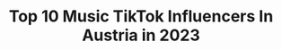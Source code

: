 ---
title: Top 10 Music TikTok Influencers In Austria in 2023
description: >-
  Find top music TikTok influencers in Austria in 2023. Most popular hashtags: #foryou #music #fyp #austria.
platform: TikTok
hits: 56
text_top: Analyze the most popular TikTok profiles on inBeat.
text_bottom: Our search engine has 56 TikTok influencers like this in Austria for you to contact.
profiles:
  - username: "georgandmusic"
    fullname: >-
      Georg
    bio: >-
      Guitarist & producer from🇦🇹 Doing musician's stuff 🎤🎶 Happy Halloween🎃👇
    location: "Austria"
    followers: 3704
    engagement: 1074
    commentsToLikes: 0.096882
    id: ckbr6qko6m4kd0j23adibpx58
    verified: false
    hashtags: "#beat, #country, #music, #fyp"
  - username: "shehulksabrina"
    fullname: >-
      Shehulk Sabrina
    bio: >-
      Lasse dich inspirieren und sei inspirierend. Lebe mit Leidenschaft, lebe musical.ly
    location: "Austria"
    followers: 13900
    engagement: 1104
    commentsToLikes: 0.022163
    id: ckbwi8n5q33xt0j23vi21fgx9
    verified: false
    hashtags: "#mtb, #vienna, #ridebrand, #ride"
  - username: "_vladiator_"
    fullname: >-
      Vladiator
    bio: >-
      🎥Video Editor 🎧Music Producer ⚽️Goalie Follow me on YT & IG
    location: "Austria"
    followers: 15000
    engagement: 519
    commentsToLikes: 0.059823
    id: ck9nb9gy1av4x0j786h247pzm
    verified: false
    hashtags: "#fyp, #foryou, #soccer, #comedy"
  - username: "mikevallas"
    fullname: >-
      Mike Vallas
    bio: >-
      ⚠️ CEO von Teil 2 ⚠️ 📩 vallas.music@gmail.com
    location: "Austria"
    followers: 1300000
    engagement: 1199
    commentsToLikes: 0.005474
    id: ck9kdgvyyu8000j78ogk9attr
    verified: true
    hashtags: "#foryou, #omggg, #langeweile, #viral"
  - username: "greenice.rocks"
    fullname: >-
      Greenice
    bio: >-
      Make People Happy 💚 Austrian Musician 🎶
    location: "Austria"
    followers: 10800
    engagement: 848
    commentsToLikes: 0.011787
    id: ckd0ix3k0f5gy0j237xas9eat
    verified: false
    hashtags: "#foryou, #dj, #fyp, #austria"
  - username: "sujishin"
    fullname: >-
      Suji 
    bio: >-
      Be inspired and be inspiring. Live with passion, and live musical.ly
    location: "Austria"
    followers: 5112
    engagement: 551
    commentsToLikes: 0.013556
    id: ck9gl3kg4mea80j78oag8qfwx
    verified: false
    hashtags: "#justanact, #foryou, #foryoupage, #tik"
  - username: "miranhusseini"
    fullname: >-
      Miran7
    bio: >-
      Österreich Instagram: 1mir7 Snapchat :Miran.husseini
    location: "Austria"
    followers: 3094
    engagement: 1103
    commentsToLikes: 0.105547
    id: ckb9i4npt87m20j23ucq9v33g
    verified: false
    hashtags: "#innsbruck, #kurd, #schweiz, #rojava"
  - username: "blasisker98"
    fullname: >-
      blasisker98
    bio: >-
      𝗠𝗮𝗿𝗰𝗼 𝗕𝗹𝗮𝘀𝗶𝘀𝗸𝗲𝗿 ♕ Austria/Osttirol ♕ 21 y.o. Schreib mir auf Insta
    location: "Austria"
    followers: 69300
    engagement: 1107
    commentsToLikes: 0.087583
    id: ckbf0pkrjmje90j23cxqvkatu
    verified: false
    hashtags: "#test, #stop, #music, #animals"
  - username: "checheiam"
    fullname: >-
      Checheiam 
    bio: >-
      Dominican🇩🇴/🇦🇹 @checheiam 🙏🏽❤️
    location: "Austria"
    followers: 9489
    engagement: 601
    commentsToLikes: 0.060462
    id: ckb9fn6lv42ox0j23cber69c9
    verified: false
    hashtags: "#innsbruck, #tiktok, #beats, #austria"
  - username: "christinaroosaa"
    fullname: >-
      ChristinaRosa
    bio: >-
      Snapchat: christinaroosa | Instagram: christinaroosa
    location: "Austria"
    followers: 2315
    engagement: 753
    commentsToLikes: 0.088138
    id: cka84rl5yv3sv0i78ar7a28ju
    verified: false
    hashtags: "#austria, #trend, #cute, #foryoupage"
---